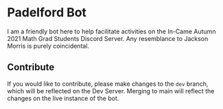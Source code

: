 # Padelford Bot

I am a friendly bot here to help facilitate activities on the In-Came Autumn 2021 Math Grad Students Discord Server.  Any resemblance to Jackson Morris is purely coincidental.

## Contribute

If you would like to contribute, please make changes to the `dev` branch, which will be reflected on the Dev Server.  Merging to main will reflect the changes on the live instance of the bot.
